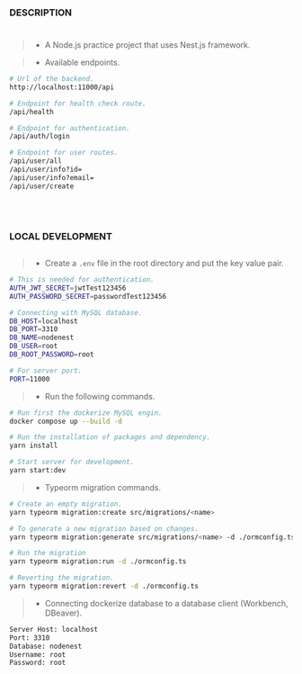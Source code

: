 ### DESCRIPTION
#
> - A Node.js practice project that uses Nest.js framework.

> - Available endpoints.

```bash
# Url of the backend.
http://localhost:11000/api

# Endpoint for health check route.
/api/health

# Endpoint for authentication.
/api/auth/login

# Endpoint for user routes.
/api/user/all
/api/user/info?id=
/api/user/info?email=
/api/user/create
```

<br />
<br />



### LOCAL DEVELOPMENT
##
> - Create a `.env` file in the root directory and put the key value pair.

```bash
# This is needed for authentication.
AUTH_JWT_SECRET=jwtTest123456
AUTH_PASSWORD_SECRET=passwordTest123456

# Connecting with MySQL database.
DB_HOST=localhost
DB_PORT=3310
DB_NAME=nodenest
DB_USER=root
DB_ROOT_PASSWORD=root

# For server port.
PORT=11000
```

> - Run the following commands.

```bash
# Run first the dockerize MySQL engin.
docker compose up --build -d

# Run the installation of packages and dependency.
yarn install

# Start server for development.
yarn start:dev
```

> - Typeorm migration commands.

```bash
# Create an empty migration.
yarn typeorm migration:create src/migrations/<name>

# To generate a new migration based on changes.
yarn typeorm migration:generate src/migrations/<name> -d ./ormconfig.ts

# Run the migration
yarn typeorm migration:run -d ./ormconfig.ts

# Reverting the migration.
yarn typeorm migration:revert -d ./ormconfig.ts
```

> - Connecting dockerize database to a database client (Workbench, DBeaver).

```bash
Server Host: localhost
Port: 3310
Database: nodenest
Username: root
Password: root
```
